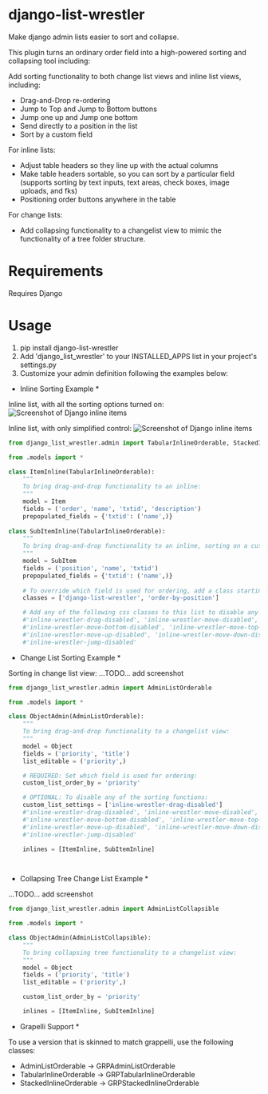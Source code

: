 django-list-wrestler
=======================

Make django admin lists easier to sort and collapse.

This plugin turns an ordinary order field into a high-powered sorting and collapsing tool including:

Add sorting functionality to both change list views and inline list views, including:
* Drag-and-Drop re-ordering
* Jump to Top and Jump to Bottom buttons
* Jump one up and Jump one bottom
* Send directly to a position in the list
* Sort by a custom field

For inline lists:
* Adjust table headers so they line up with the actual columns
* Make table headers sortable, so you can sort by a particular field (supports sorting by text inputs, text areas, check boxes, image uploads, and fks)
* Positioning order buttons anywhere in the table

For change lists:
* Add collapsing functionality to a changelist view to mimic the functionality of a tree folder structure.


Requirements
=====
Requires Django

Usage
=====
1. pip install django-list-wrestler
2. Add 'django_list_wrestler' to your INSTALLED_APPS list in your project's settings.py
3. Customize your admin definition following the examples below:

* Inline Sorting Example *

Inline list, with all the sorting options turned on:
![Screenshot of Django inline items](/../master/docs/screenshots/screenshot.png?raw=true "Screenshot of Tabular Inline Items")

Inline list, with only simplified control:
![Screenshot of Django inline items](/../master/docs/screenshots/simplified.png?raw=true "Screenshot of simplified Inline Items")

```python
from django_list_wrestler.admin import TabularInlineOrderable, StackedInlineOrderable

from .models import *

class ItemInline(TabularInlineOrderable):
	"""
	To bring drag-and-drop functionality to an inline:
	"""
	model = Item
	fields = ('order', 'name', 'txtid', 'description')
	prepopulated_fields = {'txtid': ('name',)}
	
class SubItemInline(TabularInlineOrderable):
	"""
	To bring drag-and-drop functionality to an inline, sorting on a custom field:
	"""
	model = SubItem
	fields = ('position', 'name', 'txtid')
	prepopulated_fields = {'txtid': ('name',)}
	
	# To override which field is used for ordering, add a class starting with order-by-[fieldname]. Make sure to also include 'django-list-wrestler' in the list:
	classes = ['django-list-wrestler', 'order-by-position']

	# Add any of the following css classes to this list to disable any of the buttons:
	#'inline-wrestler-drag-disabled', 'inline-wrestler-move-disabled', 
	#'inline-wrestler-move-bottom-disabled', 'inline-wrestler-move-top-disabled', 
	#'inline-wrestler-move-up-disabled', 'inline-wrestler-move-down-disabled',
	#'inline-wrestler-jump-disabled'

```


* Change List Sorting Example *

Sorting in change list view:
...TODO... add screenshot

```python
from django_list_wrestler.admin import AdminListOrderable

from .models import *

class ObjectAdmin(AdminListOrderable):
	"""
	To bring drag-and-drop functionality to a changelist view:
	"""
	model = Object
	fields = ('priority', 'title')
	list_editable = ('priority',)

	# REQUIRED: Set which field is used for ordering:
	custom_list_order_by = 'priority'

	# OPTIONAL: To disable any of the sorting functions:
    custom_list_settings = ['inline-wrestler-drag-disabled']
    #'inline-wrestler-drag-disabled', 'inline-wrestler-move-disabled', 
	#'inline-wrestler-move-bottom-disabled', 'inline-wrestler-move-top-disabled', 
	#'inline-wrestler-move-up-disabled', 'inline-wrestler-move-down-disabled',
	#'inline-wrestler-jump-disabled'

	inlines = [ItemInline, SubItemInline]

	
```





* Collapsing Tree Change List Example *

...TODO... add screenshot

```python
from django_list_wrestler.admin import AdminListCollapsible

from .models import *

class ObjectAdmin(AdminListCollapsible):
	"""
	To bring collapsing tree functionality to a changelist view:
	"""
	model = Object
	fields = ('priority', 'title')
	list_editable = ('priority',)

    custom_list_order_by = 'priority'

	inlines = [ItemInline, SubItemInline]

```


* Grapelli Support *

To use a version that is skinned to match grappelli, use the following classes:

* AdminListOrderable -> GRPAdminListOrderable
* TabularInlineOrderable -> GRPTabularInlineOrderable
* StackedInlineOrderable -> GRPStackedInlineOrderable
